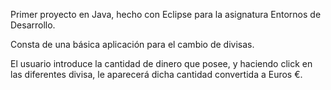 
Primer proyecto en Java, hecho con Eclipse para la asignatura Entornos de Desarrollo.

Consta de una básica aplicación para el cambio de divisas.

El usuario introduce la cantidad de dinero que posee, y haciendo click en las diferentes divisa, le aparecerá dicha cantidad convertida a Euros €.
